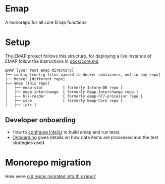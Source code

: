 # Emap

A monorepo for all core Emap functions

# Setup

The EMAP project follows this structure, for deploying a live instance of EMAP follow the instructions
in [docs/core.md](docs/core.md).

```
EMAP [your root emap directory]
├── config [config files passed to docker containers, not in any repo]
├── hoover [different repo]
├── emap [this repo]
│   ├── emap-star         [ formerly Inform-DB repo ]
│   ├── emap-interchange  [ formerly Emap-Interchange repo ]
│   ├── hl7-reader        [ formerly emap-hl7-processor repo ]
│   ├── core              [ formerly Emap-Core repo ]
│   ├── [etc.]
```

## Developer onboarding

- How to [configure IntelliJ](docs/dev/intellij.md) to build emap and run tests.
- [Onboarding](docs/dev/onboarding.md) gives details on how data items are processed and the test strategies used.


# Monorepo migration

How were [old repos migrated into this repo?](docs/dev/migration.md)
